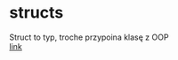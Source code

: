 # structs

Struct to typ, troche przypoina klasę z OOP  
[link](https://github.com/wysockilukas/Notatki/blob/master/GO/podstawy.md#zmienne-%C5%9Browiskowe)  

```Go

```
